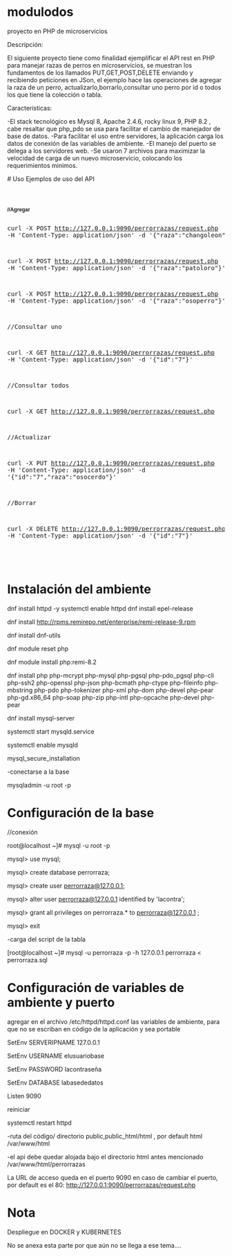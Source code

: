 # modulodos
proyecto en PHP de microservicios

Descripción:

El siguiente proyecto tiene como finalidad ejemplificar el API rest en PHP para manejar razas de perros en microservicios, se muestran los fundamentos de los llamados PUT,GET,POST,DELETE enviando y recibiendo peticiones en JSon, el ejemplo hace las operaciones de agregar la raza de un perro, actualizarlo,borrarlo,consultar uno perro por id o todos los que tiene la colección o tabla.

Características:

-El stack tecnológico es Mysql 8, Apache 2.4.6, rocky linux 9, PHP 8.2 , cabe resaltar que php_pdo se usa para facilitar el cambio de manejador de base de datos.
-Para facilitar el uso entre servidores, la aplicación carga los datos de conexión de las variables de ambiente.
-El manejo del puerto se delega a los servidores web.
-Se usaron 7 archivos para maximizar la velocidad de carga de un nuevo microservicio, colocando los requerimientos minimos.

</pre>
# Uso
Ejemplos de uso del API
<pre>
 <p style="font-family:Arial,Helvetica,sans-serif;font-size:12px;font-weight:bold;"> 
//Agregar

curl -X POST http://127.0.0.1:9090/perrorrazas/request.php -H 'Content-Type: application/json' -d '{"raza":"changoleon"}'

curl -X POST http://127.0.0.1:9090/perrorrazas/request.php -H 'Content-Type: application/json' -d '{"raza":"patoloro"}'

curl -X POST http://127.0.0.1:9090/perrorrazas/request.php -H 'Content-Type: application/json' -d '{"raza":"osoperro"}'


//Consultar uno

curl -X GET http://127.0.0.1:9090/perrorrazas/request.php -H 'Content-Type: application/json' -d '{"id":"7"}'


//Consultar todos

curl -X GET http://127.0.0.1:9090/perrorrazas/request.php


//Actualizar

curl -X PUT http://127.0.0.1:9090/perrorrazas/request.php -H 'Content-Type: application/json' -d '{"id":"7","raza":"osocerdo"}'

//Borrar

curl -X DELETE http://127.0.0.1:9090/perrorrazas/request.php -H 'Content-Type: application/json' -d '{"id":"7"}'
</p>
</pre>

# Instalación del ambiente
dnf install httpd -y
systemctl enable httpd
dnf install epel-release

dnf install http://rpms.remirepo.net/enterprise/remi-release-9.rpm

dnf install dnf-utils

dnf module reset php

dnf module install php:remi-8.2

dnf install  php php-mcrypt php-mysql php-pgsql php-pdo_pgsql php-cli php-ssh2 php-openssl php-json  php-bcmath php-ctype php-fileinfo php-mbstring php-pdo php-tokenizer php-xml php-dom php-devel php-pear php-gd.x86_64 php-soap php-zip php-intl php-opcache php-devel php-pear

dnf install mysql-server

systemctl start mysqld.service

systemctl enable mysqld

mysql_secure_installation

-conectarse a la base

mysqladmin -u root -p 


# Configuración de la base

//conexión

root@localhost ~]# mysql -u root -p

mysql> use mysql;

mysql> create database perrorraza;

mysql> create user perrorraza@127.0.0.1;

mysql>  alter user perrorraza@127.0.0.1 identified  by 'lacontra';

mysql> grant all privileges on perrorraza.* to perrorraza@127.0.0.1 ;

mysql> exit

-carga del script de la tabla

[root@localhost ~]# mysql -u perrorraza -p -h 127.0.0.1 perrorraza   < perrorraza.sql




# Configuración de variables de ambiente y puerto

agregar en el archivo /etc/httpd/httpd.conf las variables de ambiente, para que no se escriban en código de la aplicación y sea portable

SetEnv SERVERIPNAME 127.0.0.1

SetEnv USERNAME elusuariobase

SetEnv PASSWORD lacontraseña

SetEnv DATABASE labasededatos

Listen 9090

reiniciar

systemctl restart  httpd

-ruta del código/ directorio public,public_html/html , por default html
/var/www/html

-el api debe quedar alojada bajo el directorio html antes mencionado
/var/www/html/perrorrazas

La URL de acceso queda en el puerto 9090 en caso de cambiar el puerto, por default es el 80:
http://127.0.0.1:9090/perrorrazas/request.php

# Nota

Despliegue en DOCKER y KUBERNETES

No se anexa esta parte por que aún no se llega a ese tema....



